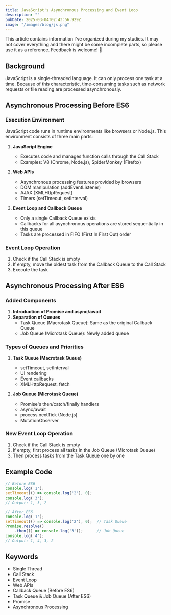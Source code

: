 ```yaml
---
title: JavaScript's Asynchronous Processing and Event Loop
description: ""
pubDate: 2025-03-04T02:43:56.929Z
image: "/images/blog/js.png"
---
```


This article contains information I've organized during my studies. It may not cover everything and there might be some incomplete parts, so please use it as a reference. Feedback is welcome! 🙌

## Background
JavaScript is a single-threaded language. It can only process one task at a time. Because of this characteristic, time-consuming tasks such as network requests or file reading are processed asynchronously.

## Asynchronous Processing Before ES6
### Execution Environment
JavaScript code runs in runtime environments like browsers or Node.js. This environment consists of three main parts:

1. **JavaScript Engine**
   - Executes code and manages function calls through the Call Stack
   - Examples: V8 (Chrome, Node.js), SpiderMonkey (Firefox)

2. **Web APIs**
   - Asynchronous processing features provided by browsers
   - DOM manipulation (addEventListener)
   - AJAX (XMLHttpRequest)
   - Timers (setTimeout, setInterval)

3. **Event Loop and Callback Queue**
   - Only a single Callback Queue exists
   - Callbacks for all asynchronous operations are stored sequentially in this queue
   - Tasks are processed in FIFO (First In First Out) order

### Event Loop Operation
1. Check if the Call Stack is empty
2. If empty, move the oldest task from the Callback Queue to the Call Stack
3. Execute the task

## Asynchronous Processing After ES6
### Added Components
1. **Introduction of Promise and async/await**
2. **Separation of Queues**
   - Task Queue (Macrotask Queue): Same as the original Callback Queue
   - Job Queue (Microtask Queue): Newly added queue

### Types of Queues and Priorities
1. **Task Queue (Macrotask Queue)**
   - setTimeout, setInterval
   - UI rendering
   - Event callbacks
   - XMLHttpRequest, fetch

2. **Job Queue (Microtask Queue)**
   - Promise's then/catch/finally handlers
   - async/await
   - process.nextTick (Node.js)
   - MutationObserver

### New Event Loop Operation
1. Check if the Call Stack is empty
2. If empty, first process all tasks in the Job Queue (Microtask Queue)
3. Then process tasks from the Task Queue one by one

## Example Code
```javascript
// Before ES6
console.log('1');
setTimeout(() => console.log('2'), 0);
console.log('3');
// Output: 1, 3, 2

// After ES6
console.log('1');
setTimeout(() => console.log('2'), 0);  // Task Queue
Promise.resolve()
    .then(() => console.log('3'));      // Job Queue
console.log('4');
// Output: 1, 4, 3, 2
```

## Keywords
- Single Thread
- Call Stack
- Event Loop
- Web APIs
- Callback Queue (Before ES6)
- Task Queue & Job Queue (After ES6)
- Promise
- Asynchronous Processing